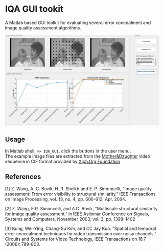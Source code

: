 # IQA GUI tookit
A Matlab based GUI toolkit for evaluating several error concealment and image quality assessment algorithms.

[![ScreenShot](screenshot.png)](https://vimeo.com/147613882)

## Usage
In Matlab shell, ```>> IQA_GUI```, click the buttons in the user menu.  
The example image files are extracted from the [Mother&Daughter](https://media.xiph.org/video/derf/) video sequence in CIF format provided by [Xiph.Org Foundation](https://www.xiph.org/)

## References
[1] Z. Wang, A. C. Bovik, H. R. Sheikh and E. P. Simoncelli, "Image quality assessment: From error visibility to structural similarity," IEEE Transactions on Image Processing, vol. 13, no. 4, pp. 600-612, Apr. 2004.

[2] Z. Wang, E.P. Simoncelli, and A.C. Bovik, "Multiscale structural similarity for image quality assessment," in IEEE Asilomar Conference on Signals, Systems and Computers, November 2003, vol. 2, pp. 1398–1402

[3] Kung, Wei-Ying, Chang-Su Kim, and CC Jay Kuo. "Spatial and temporal error concealment techniques for video transmission over noisy channels." Circuits and Systems for Video Technology, IEEE Transactions on 16.7 (2006): 789-803.




